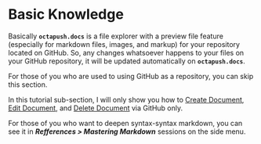 # Basic Knowledge

Basically **`octapush.docs`** is a file explorer with a preview file feature (especially for markdown files, images, and markup) for your repository located on GitHub. So, any changes whatsoever happens to your files on your GitHub repository, it will be updated automatically on **`octapush.docs`**.

For those of you who are used to using GitHub as a repository, you can skip this section.

In this tutorial sub-section, I will only show you how to [Create Document](#/05.Documenting/02.Create%20Document.md), [Edit Document](#/05.Documenting/03.Edit%20Document.md), and [Delete Document](#/05.Documenting/04.Delete%20Document.md) via GitHub only.

For those of you who want to deepen syntax-syntax markdown, you can see it in _**Refferences > Mastering Markdown**_ sessions on the side menu.